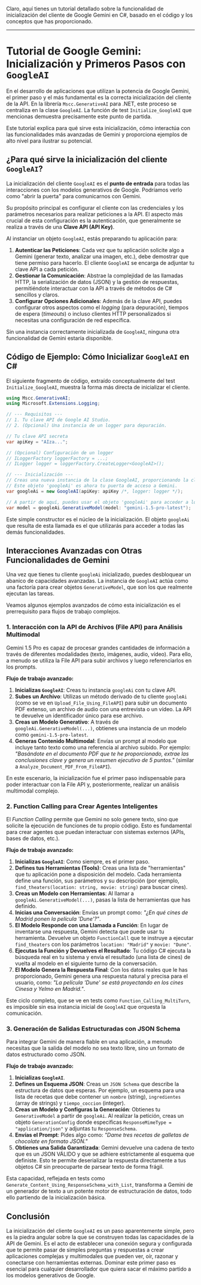 Claro, aquí tienes un tutorial detallado sobre la funcionalidad de inicialización del cliente de Google Gemini en C#, basado en el código y los conceptos que has proporcionado.

---

# Tutorial de Google Gemini: Inicialización y Primeros Pasos con `GoogleAI`

En el desarrollo de aplicaciones que utilizan la potencia de Google Gemini, el primer paso y el más fundamental es la correcta inicialización del cliente de la API. En la librería `Mscc.GenerativeAI` para .NET, este proceso se centraliza en la clase `GoogleAI`. La función de test `Initialize_GoogleAI` que mencionas demuestra precisamente este punto de partida.

Este tutorial explica para qué sirve esta inicialización, cómo interactúa con las funcionalidades más avanzadas de Gemini y proporciona ejemplos de alto nivel para ilustrar su potencial.

## ¿Para qué sirve la inicialización del cliente `GoogleAI`?

La inicialización del cliente `GoogleAI` es el **punto de entrada** para todas las interacciones con los modelos generativos de Google. Podríamos verlo como "abrir la puerta" para comunicarnos con Gemini.

Su propósito principal es configurar el cliente con las credenciales y los parámetros necesarios para realizar peticiones a la API. El aspecto más crucial de esta configuración es la autenticación, que generalmente se realiza a través de una **Clave API (API Key)**.

Al instanciar un objeto `GoogleAI`, estás preparando tu aplicación para:

1.  **Autenticar las Peticiones**: Cada vez que tu aplicación solicite algo a Gemini (generar texto, analizar una imagen, etc.), debe demostrar que tiene permiso para hacerlo. El cliente `GoogleAI` se encarga de adjuntar tu clave API a cada petición.
2.  **Gestionar la Comunicación**: Abstrae la complejidad de las llamadas HTTP, la serialización de datos (JSON) y la gestión de respuestas, permitiéndote interactuar con la API a través de métodos de C# sencillos y claros.
3.  **Configurar Opciones Adicionales**: Además de la clave API, puedes configurar otros aspectos como el *logging* (para depuración), tiempos de espera (*timeouts*) o incluso clientes HTTP personalizados si necesitas una configuración de red específica.

Sin una instancia correctamente inicializada de `GoogleAI`, ninguna otra funcionalidad de Gemini estaría disponible.

## Código de Ejemplo: Cómo Inicializar `GoogleAI` en C#

El siguiente fragmento de código, extraído conceptualmente del test `Initialize_GoogleAI`, muestra la forma más directa de inicializar el cliente.

```csharp
using Mscc.GenerativeAI;
using Microsoft.Extensions.Logging;

// --- Requisitos ---
// 1. Tu clave API de Google AI Studio.
// 2. (Opcional) Una instancia de un logger para depuración.

// Tu clave API secreta
var apiKey = "AIza..."; 

// (Opcional) Configuración de un logger
// ILoggerFactory loggerFactory = ...;
// ILogger logger = loggerFactory.CreateLogger<GoogleAI>();

// --- Inicialización ---
// Creas una nueva instancia de la clase GoogleAI, proporcionando la clave API.
// Este objeto 'googleAi' es ahora tu puerta de acceso a Gemini.
var googleAi = new GoogleAI(apiKey: apiKey /*, logger: logger */);

// A partir de aquí, puedes usar el objeto 'googleAi' para acceder a los modelos.
var model = googleAi.GenerativeModel(model: "gemini-1.5-pro-latest");
```

Este simple constructor es el núcleo de la inicialización. El objeto `googleAi` que resulta de esta llamada es el que utilizarás para acceder a todas las demás funcionalidades.

## Interacciones Avanzadas con Otras Funcionalidades de Gemini

Una vez que tienes tu cliente `googleAi` inicializado, puedes desbloquear un abanico de capacidades avanzadas. La instancia de `GoogleAI` actúa como una factoría para crear objetos `GenerativeModel`, que son los que realmente ejecutan las tareas.

Veamos algunos ejemplos avanzados de cómo esta inicialización es el prerrequisito para flujos de trabajo complejos.

### 1. Interacción con la API de Archivos (File API) para Análisis Multimodal

Gemini 1.5 Pro es capaz de procesar grandes cantidades de información a través de diferentes modalidades (texto, imágenes, audio, vídeo). Para ello, a menudo se utiliza la File API para subir archivos y luego referenciarlos en los prompts.

**Flujo de trabajo avanzado:**

1.  **Inicializas `GoogleAI`**: Creas tu instancia `googleAi` con tu clave API.
2.  **Subes un Archivo**: Utilizas un método derivado de tu cliente `googleAi` (como se ve en `Upload_File_Using_FileAPI`) para subir un documento PDF extenso, un archivo de audio con una entrevista o un vídeo. La API te devuelve un identificador único para ese archivo.
3.  **Creas un Modelo Generativo**: A través de `googleAi.GenerativeModel(...)`, obtienes una instancia de un modelo como `gemini-1.5-pro-latest`.
4.  **Generas Contenido Multimodal**: Envías un prompt al modelo que incluye tanto texto como una referencia al archivo subido. Por ejemplo: *"Basándote en el documento PDF que te he proporcionado, extrae las conclusiones clave y genera un resumen ejecutivo de 5 puntos."* (similar a `Analyze_Document_PDF_From_FileAPI`).

En este escenario, la inicialización fue el primer paso indispensable para poder interactuar con la File API y, posteriormente, realizar un análisis multimodal complejo.

### 2. Function Calling para Crear Agentes Inteligentes

El *Function Calling* permite que Gemini no solo genere texto, sino que solicite la ejecución de funciones de tu propio código. Esto es fundamental para crear agentes que puedan interactuar con sistemas externos (APIs, bases de datos, etc.).

**Flujo de trabajo avanzado:**

1.  **Inicializas `GoogleAI`**: Como siempre, es el primer paso.
2.  **Defines tus Herramientas (Tools)**: Creas una lista de "herramientas" que tu aplicación pone a disposición del modelo. Cada herramienta define una función, sus parámetros y su descripción (por ejemplo, `find_theaters(location: string, movie: string)` para buscar cines).
3.  **Creas un Modelo con Herramientas**: Al llamar a `googleAi.GenerativeModel(...)`, pasas la lista de herramientas que has definido.
4.  **Inicias una Conversación**: Envías un prompt como: *"¿En qué cines de Madrid ponen la película 'Dune'?"*.
5.  **El Modelo Responde con una Llamada a Función**: En lugar de inventarse una respuesta, Gemini detecta que puede usar tu herramienta. Devuelve un objeto `FunctionCall` que te instruye a ejecutar `find_theaters` con los parámetros `location: "Madrid"` y `movie: "Dune"`.
6.  **Ejecutas la Función y Devuelves el Resultado**: Tu código C# ejecuta la búsqueda real en tu sistema y envía el resultado (una lista de cines) de vuelta al modelo en el siguiente turno de la conversación.
7.  **El Modelo Genera la Respuesta Final**: Con los datos reales que le has proporcionado, Gemini genera una respuesta natural y precisa para el usuario, como: *"La película 'Dune' se está proyectando en los cines Cinesa y Yelmo en Madrid."*.

Este ciclo completo, que se ve en tests como `Function_Calling_MultiTurn`, es imposible sin esa instancia inicial de `GoogleAI` que orquesta la comunicación.

### 3. Generación de Salidas Estructuradas con JSON Schema

Para integrar Gemini de manera fiable en una aplicación, a menudo necesitas que la salida del modelo no sea texto libre, sino un formato de datos estructurado como JSON.

**Flujo de trabajo avanzado:**

1.  **Inicializas `GoogleAI`**.
2.  **Defines un Esquema JSON**: Creas un `JSON Schema` que describe la estructura de datos que esperas. Por ejemplo, un esquema para una lista de recetas que debe contener un `nombre` (string), `ingredientes` (array de strings) y `tiempo_coccion` (integer).
3.  **Creas un Modelo y Configuras la Generación**: Obtienes tu `GenerativeModel` a partir de `googleAi`. Al realizar la petición, creas un objeto `GenerationConfig` donde especificas `ResponseMimeType = "application/json"` y adjuntas tu `ResponseSchema`.
4.  **Envías el Prompt**: Pides algo como: *"Dame tres recetas de galletas de chocolate en formato JSON."*
5.  **Obtienes una Salida Garantizada**: Gemini devuelve una cadena de texto que es un JSON VÁLIDO y que se adhiere estrictamente al esquema que definiste. Esto te permite deserializar la respuesta directamente a tus objetos C# sin preocuparte de parsear texto de forma frágil.

Esta capacidad, reflejada en tests como `Generate_Content_Using_ResponseSchema_with_List`, transforma a Gemini de un generador de texto a un potente motor de estructuración de datos, todo ello partiendo de la inicialización básica.

## Conclusión

La inicialización del cliente `GoogleAI` es un paso aparentemente simple, pero es la piedra angular sobre la que se construyen todas las capacidades de la API de Gemini. Es el acto de establecer una conexión segura y configurada que te permite pasar de simples preguntas y respuestas a crear aplicaciones complejas y multimodales que pueden ver, oír, razonar y conectarse con herramientas externas. Dominar este primer paso es esencial para cualquier desarrollador que quiera sacar el máximo partido a los modelos generativos de Google.